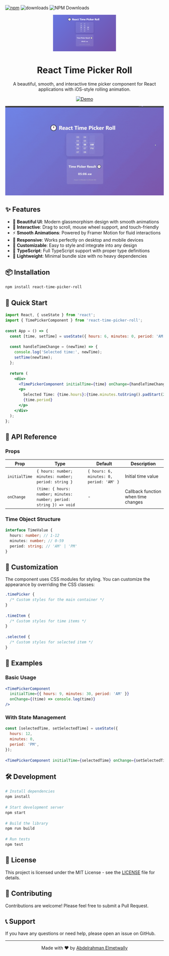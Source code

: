 [![npm](https://img.shields.io/npm/v/react-time-picker-roll)](https://www.npmjs.com/package/react-time-picker-roll) ![downloads](https://img.shields.io/npm/dt/react-time-picker-roll?color=blue&logo=npm&logoColor=blue) ![NPM Downloads](https://img.shields.io/npm/d18m/react-time-picker-roll)

<div align="center">
  <img src="https://raw.githubusercontent.com/abdelrahmanm98/react-time-picker-roll/main/assets/Time-Picker1.png" alt="React Time Picker Roll Logo" width="200"/>
  
  # React Time Picker Roll
  
  A beautiful, smooth, and interactive time picker component for React applications with iOS-style rolling animation.
  
  [![Demo](https://img.shields.io/badge/Live%20Demo-View%20Here-blue?style=for-the-badge&logo=vercel)](https://time-picker-demo.vercel.app)
  
  ![Time Picker Demo](https://raw.githubusercontent.com/abdelrahmanm98/react-time-picker-roll/main/assets/Time-Picker2.gif)
</div>

## ✨ Features

- 🎨 **Beautiful UI**: Modern glassmorphism design with smooth animations
- 🎯 **Interactive**: Drag to scroll, mouse wheel support, and touch-friendly
- ⚡ **Smooth Animations**: Powered by Framer Motion for fluid interactions
- 📱 **Responsive**: Works perfectly on desktop and mobile devices
- 🎪 **Customizable**: Easy to style and integrate into any design
- 🔧 **TypeScript**: Full TypeScript support with proper type definitions
- 🚀 **Lightweight**: Minimal bundle size with no heavy dependencies

## 📦 Installation

```bash
npm install react-time-picker-roll
```

## 🚀 Quick Start

```jsx
import React, { useState } from 'react';
import { TimePickerComponent } from 'react-time-picker-roll';

const App = () => {
  const [time, setTime] = useState({ hours: 6, minutes: 0, period: 'AM' });

  const handleTimeChange = (newTime) => {
    console.log('Selected time:', newTime);
    setTime(newTime);
  };

  return (
    <div>
      <TimePickerComponent initialTime={time} onChange={handleTimeChange} />
      <p>
        Selected Time: {time.hours}:{time.minutes.toString().padStart(2, '0')}{' '}
        {time.period}
      </p>
    </div>
  );
};
```

## 📖 API Reference

### Props

| Prop          | Type                                                                 | Default                                  | Description                         |
| ------------- | -------------------------------------------------------------------- | ---------------------------------------- | ----------------------------------- |
| `initialTime` | `{ hours: number; minutes: number; period: string }`                 | `{ hours: 6, minutes: 0, period: 'AM' }` | Initial time value                  |
| `onChange`    | `(time: { hours: number; minutes: number; period: string }) => void` | -                                        | Callback function when time changes |

### Time Object Structure

```typescript
interface TimeValue {
  hours: number; // 1-12
  minutes: number; // 0-59
  period: string; // 'AM' | 'PM'
}
```

## 🎨 Customization

The component uses CSS modules for styling. You can customize the appearance by overriding the CSS classes:

```css
.timePicker {
  /* Custom styles for the main container */
}

.timeItem {
  /* Custom styles for time items */
}

.selected {
  /* Custom styles for selected item */
}
```

## 🌟 Examples

### Basic Usage

```jsx
<TimePickerComponent
  initialTime={{ hours: 9, minutes: 30, period: 'AM' }}
  onChange={(time) => console.log(time)}
/>
```

### With State Management

```jsx
const [selectedTime, setSelectedTime] = useState({
  hours: 12,
  minutes: 0,
  period: 'PM',
});

<TimePickerComponent initialTime={selectedTime} onChange={setSelectedTime} />;
```

## 🛠️ Development

```bash
# Install dependencies
npm install

# Start development server
npm start

# Build the library
npm run build

# Run tests
npm test
```

## 📄 License

This project is licensed under the MIT License - see the [LICENSE](LICENSE) file for details.

## 🤝 Contributing

Contributions are welcome! Please feel free to submit a Pull Request.

## 📞 Support

If you have any questions or need help, please open an issue on GitHub.

---

<div align="center">
  Made with ❤️ by <a href="https://github.com/abdelrahmanm98">Abdelrahman Elmetwally</a>
</div>
